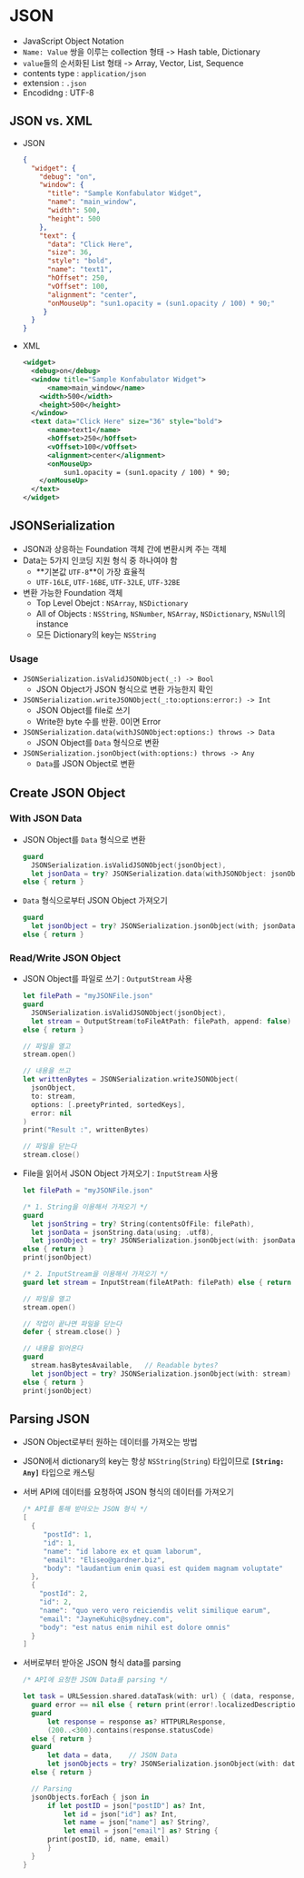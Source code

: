 # JSON

- JavaScript Object Notation
- `Name: Value` 쌍을 이루는 collection 형태 -> Hash table, Dictionary
- `value`들의 순서화된 List 형태 -> Array, Vector, List, Sequence
- contents type : `application/json`
- extension : `.json`
- Encodidng : UTF-8

## JSON vs. XML

- JSON

  ```json
  {
    "widget": { 
      "debug": "on",
      "window": {
        "title": "Sample Konfabulator Widget", 
        "name": "main_window",
        "width": 500,
        "height": 500
      }, 
      "text": {
        "data": "Click Here",
        "size": 36,
        "style": "bold",
        "name": "text1",
        "hOffset": 250,
        "vOffset": 100,
        "alignment": "center",
        "onMouseUp": "sun1.opacity = (sun1.opacity / 100) * 90;"
       } 
    }
  }
  ```

- XML

  ```xml
  <widget>
  	<debug>on</debug>
  	<window title="Sample Konfabulator Widget">
  		<name>main_window</name> 
      <width>500</width> 
      <height>500</height>
  	</window>
  	<text data="Click Here" size="36" style="bold">
  		<name>text1</name>
  		<hOffset>250</hOffset>
  		<vOffset>100</vOffset>
  		<alignment>center</alignment>
  		<onMouseUp>
  			sun1.opacity = (sun1.opacity / 100) * 90; 
      </onMouseUp>
  	</text>
  </widget>
  ```

## JSONSerialization

- JSON과 상응하는 Foundation 객체 간에 변환시켜 주는 객체
- Data는 5가지 인코딩 지원 형식 중 하나여야 함
  - **기본값 `UTF-8`**이 가장 효율적
  - `UTF-16LE`, `UTF-16BE`, `UTF-32LE`, `UTF-32BE`
- 변환 가능한 Foundation 객체
  - Top Level Obejct : `NSArray`, `NSDictionary`
  - All of Objects : `NSString`, `NSNumber`, `NSArray`, `NSDictionary`, `NSNull`의 instance
  - 모든 Dictionary의 key는 `NSString`

### Usage

- `JSONSerialization.isValidJSONObject(_:) -> Bool`
  - JSON Object가 JSON 형식으로 변환 가능한지 확인
- `JSONSerialization.writeJSONObject(_:to:options:error:) -> Int`
  - JSON Object를 file로 쓰기
  - Write한 byte 수를 반환. 0이면 Error
- `JSONSerialization.data(withJSONObject:options:) throws -> Data`
  - JSON Object를 `Data` 형식으로 변환
- `JSONSerialization.jsonObject(with:options:) throws -> Any`
  - `Data`를 JSON Object로 변환

## Create JSON Object

### With JSON Data

- JSON Object를 `Data` 형식으로 변환

  ```swift
  guard
  	JSONSerialization.isValidJSONObject(jsonObject),
  	let jsonData = try? JSONSerialization.data(withJSONObject: jsonObject)
  else { return }
  ```

- `Data` 형식으로부터 JSON Object 가져오기

  ```swift
  guard
  	let jsonObject = try? JSONSerialization.jsonObject(with; jsonData) as? [String: Any]
  else { return }
  ```

### Read/Write JSON Object

- JSON Object를 파일로 쓰기 : `OutputStream` 사용

  ```swift
  let filePath = "myJSONFile.json"
  guard 
  	JSONSerialization.isValidJSONObject(jsonObject),
  	let stream = OutputStream(toFileAtPath: filePath, append: false) 
  else { return }
  
  // 파일을 열고
  stream.open()
  
  // 내용을 쓰고
  let writtenBytes = JSONSerialization.writeJSONObject(
    jsonObject,
    to: stream,
    options: [.preetyPrinted, sortedKeys],
    error: nil
  )
  print("Result :", writtenBytes)
  
  // 파일을 닫는다
  stream.close()
  ```

- File을 읽어서 JSON Object 가져오기 : `InputStream` 사용

  ```swift
  let filePath = "myJSONFile.json"
  
  /* 1. String을 이용해서 가져오기 */
  guard 
  	let jsonString = try? String(contentsOfFile: filePath),
  	let jsonData = jsonString.data(using; .utf8),
  	let jsonObject = try? JSONSerialization.jsonObject(with: jsonData) as? [String: Any]
  else { return }
  print(jsonObject)
  
  /* 2. InputStream을 이용해서 가져오기 */
  guard let stream = InputStream(fileAtPath: filePath) else { return }
  
  // 파일을 열고
  stream.open()
  
  // 작업이 끝나면 파일을 닫는다
  defer { stream.close() }
  
  // 내용을 읽어온다
  guard 
  	stream.hasBytesAvailable,	// Readable bytes?
  	let jsonObject = try? JSONSerialization.jsonObject(with: stream) as? [String: Any]
  else { return }
  print(jsonObject)
  ```

## Parsing JSON

- JSON Object로부터 원하는 데이터를 가져오는 방법

- JSON에서 dictionary의 key는 항상 `NSString`(`String`) 타입이므로 **`[String: Any]`** 타입으로 캐스팅

- 서버 API에 데이터를 요청하여 JSON 형식의 데이터를 가져오기

  ```swift
  /* API를 통해 받아오는 JSON 형식 */
  [
    {
       "postId": 1,
       "id": 1,
       "name": "id labore ex et quam laborum",
       "email": "Eliseo@gardner.biz",
       "body": "laudantium enim quasi est quidem magnam voluptate"
    },
    {
      "postId": 2,
      "id": 2,
      "name": "quo vero vero reiciendis velit similique earum",
      "email": "JayneKuhic@sydney.com",
      "body": "est natus enim nihil est dolore omnis"
    }
  ]
  ```

- 서버로부터 받아온 JSON 형식 data를 parsing

  ```swift
  /* API에 요청한 JSON Data를 parsing */
  
  let task = URLSession.shared.dataTask(with: url) { (data, response, error) in 
  	guard error == nil else { return print(error!.localizedDescription) }
  	guard 
  		let response = response as? HTTPURLResponse,
  		(200..<300).contains(response.statusCode)
  	else { return }
  	guard 
  		let data = data,	// JSON Data
  		let jsonObjects = try? JSONSerialization.jsonObject(with: data) as? [[String: Any]]
  	else { return }	
  
  	// Parsing
  	jsonObjects.forEach { json in 
  		if let postID = json["postID"] as? Int,
  			let id = json["id"] as? Int,
  			let name = json["name"] as? String?,
  			let email = json["email"] as? String {
        print(postID, id, name, email)  
  		}
  	}
  }
  ```